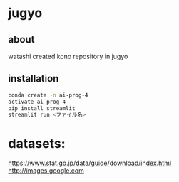 # jugyo
## about 
watashi created kono repository in jugyo
## installation
```bash
conda create -n ai-prog-4
activate ai-prog-4
pip install streamlit
streamlit run <ファイル名>
```

# datasets:
https://www.stat.go.jp/data/guide/download/index.html
http://images.google.com
